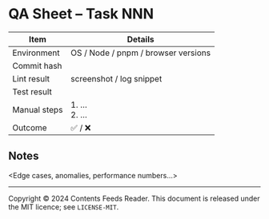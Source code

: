 <!--
This documentation is licensed under the MIT License.
See LICENSE-MIT for details.
-->

<!-- Copy to docs/qa/NNN-slug.md for every task -->

# QA Sheet – Task NNN

| Item         | Details                             |
| ------------ | ----------------------------------- |
| Environment  | OS / Node / pnpm / browser versions |
| Commit hash  |                                     |
| Lint result  | screenshot / log snippet            |
| Test result  |                                     |
| Manual steps | 1. …<br>2. …                        |
| Outcome      | ✅ / ❌                             |

## Notes

<Edge cases, anomalies, performance numbers…>

---

Copyright © 2024 Contents Feeds Reader.
This document is released under the MIT licence; see `LICENSE-MIT`.
